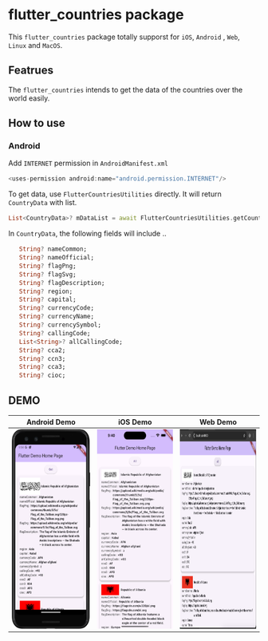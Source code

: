 # flutter_countries package

This `flutter_countries` package totally supporst for `iOS`, `Android` , `Web`, `Linux` and `MacOS`.  

## Featrues
The `flutter_countries` intends to get the data of the countries over the world easily.

## How to use

### Android
Add `INTERNET` permission in `AndroidManifest.xml`
```Java
<uses-permission android:name="android.permission.INTERNET"/>
```

To get data, use `FlutterCountriesUtilities` directly. It will return `CountryData` with list.
```dart
List<CountryData>? mDataList = await FlutterCountriesUtilities.getCountries();
```
In `CountryData`, the following fields will include ..  
```dart
   String? nameCommon;
   String? nameOfficial;
   String? flagPng;
   String? flagSvg;
   String? flagDescription;
   String? region;
   String? capital;
   String? currencyCode;
   String? currencyName;
   String? currencySymbol;
   String? callingCode;
   List<String>? allCallingCode;
   String? cca2;
   String? ccn3;
   String? cca3;
   String? cioc;
```

## DEMO

| Android Demo | iOS Demo | Web Demo |
|--------------|----------|----------|
| <img src="assets/android.png" width="200" height="400" alt="Android Video"/> | <img src="assets/ios.png" width="200" height="400" alt="iOS Video"/> | <img src="assets/web.png" width="200" height="400" alt="iOS Video"/> |
